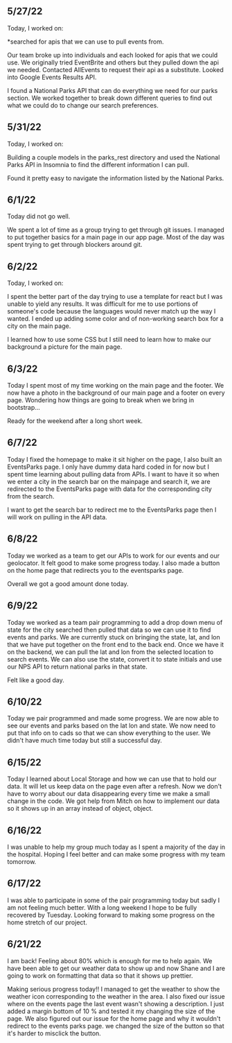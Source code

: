 ## 5/27/22

Today, I worked on:

*searched for apis that we can use to pull events from.

Our team broke up into individuals and each looked for apis that we could use. We originally tried EventBrite and others but they pulled down the api we needed. Contacted AllEvents to request their api as a substitute. Looked into Google Events Results API.

I found a National Parks API that can do everything we need for our parks section. We worked together to break down different queries to find out what we could do to change our search preferences. 

## 5/31/22

Today, I worked on:

Building a couple models in the parks_rest directory and used the National Parks API in Insomnia to find the different information I can pull.

Found it pretty easy to navigate the information listed by the National Parks.

## 6/1/22

Today did not go well.

We spent a lot of time as a group trying to get through git issues. I managed to put together basics for a main page in our app page. Most of the day was spent trying to get through blockers around git.

## 6/2/22

Today, I worked on:

I spent the better part of the day trying to use a template for react but I was unable to yield any results. It was difficult for me to use portions of someone's code because the languages would never match up the way I wanted. I ended up adding some color and of non-working search box for a city on the main page.

I learned how to use some CSS but I still need to learn how to make our background a picture for the main page.

## 6/3/22

Today I spent most of my time working on the main page and the footer. We now have a photo in the background of our main page and a footer on every page. Wondering how things are going to break when we bring in bootstrap...

Ready for the weekend after a long short week.

## 6/7/22

Today I fixed the homepage to make it sit higher on the page, I also built an EventsParks page. I only have dummy data hard coded in for now but I spent time learning about pulling data from APIs. I want to have it so when we enter a city in the search bar on the mainpage and search it, we are redirected to the EventsParks page with data for the corresponding city from the search.

I want to get the search bar to redirect me to the EventsParks page then I will work on pulling in the API data.

## 6/8/22

Today we worked as a team to get our APIs to work for our events and our geolocator. It felt good to make some progress today. I also made a button on the home page that redirects you to the eventsparks page. 

Overall we got a good amount done today.

## 6/9/22

Today we worked as a team pair programming to add a drop down menu of state for the city searched then pulled that data so we can use it to find events and parks. We are currently stuck on bringing the state, lat, and lon that we have put together on the front end to the back end. Once we have it on the backend, we can pull the lat and lon from the selected location to search events. We can also use the state, convert it to state initials and use our NPS API to return national parks in that state.

Felt like a good day.

## 6/10/22

Today we pair programmed and made some progress. We are now able to see our events and parks based on the lat lon and state. We now need to put that info on to cads so that we can show everything to the user. We didn't have much time today but still a successful day.

## 6/15/22

Today I learned about Local Storage and how we can use that to hold our data. It will let us keep data on the page even after a refresh. Now we don't have to worry about our data disappearing every time we make a small change in the code. We got help from Mitch on how to implement our data so it shows up in an array instead of object, object.

## 6/16/22

I was unable to help my group much today as I spent a majority of the day in the hospital. Hoping I feel better and can make some progress with my team tomorrow.

## 6/17/22

I was able to participate in some of the pair programming today but sadly I am not feeling much better. With a long weekend I hope to be fully recovered by Tuesday. Looking forward to making some progress on the home stretch of our project.

## 6/21/22

I am back! Feeling about 80% which is enough for me to help again. We have been able to get our weather data to show up and now Shane and I are going to work on formatting that data so that it shows up prettier.

Making serious progress today!! I managed to get the weather to show the weather icon corresponding to the weather in the area. I also fixed our issue where on the events page the last event wasn't showing a description. I just added a margin bottom of 10 % and tested it my changing the size of the page. We also figured out our issue for the home page and why it wouldn't redirect to the events parks page. we changed the size of the button so that it's harder to misclick the button.